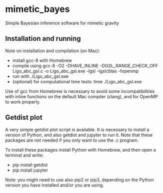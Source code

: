 # mimetic_bayes

Simple Bayesian inference software for mimetic gravity

## Installation and running

Note on installation and compilation (on Mac):
- install gcc-8 with Homebrew
- compile using gcc-8 -O2 -DHAVE_INLINE -DGSL_RANGE_CHECK_OFF Ligo_abc_gsl.c -o Ligo_abc_gsl.exe -lgsl -lgslcblas -fopenmp
- run with ./Ligo_abc_gsl.exe
- (optional) for computational time tests: time ./Ligo_abc_gsl.exe

Use of gcc from Homebrew is necessary to avoid some incompatibilities with inline functions on the default Mac compiler (clang), and for OpenMP to work properly.

## Getdist plot

A very simple getdist plot script is available. It is necessary to install a version of Python, and also getdist and jupyter to run it. Note that these packages are not needed if you only want to use the .c program.

To install these packages install Python with Homebrew, and then open a terminal and write:
- pip install getdist
- pip install jupyter

Note: you might need to use also pip2 or pip3, depending on the Python version you have installed and/or you are using.
